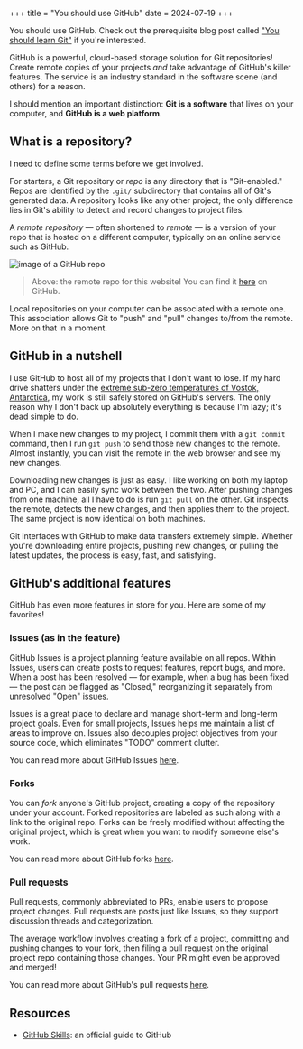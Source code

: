 +++
title = "You should use GitHub"
date = 2024-07-19
+++

You should use GitHub. Check out the prerequisite blog post called ["You should learn Git"](@/blog/you-should-learn-git.md) if you're interested.

GitHub is a powerful, cloud-based storage solution for Git repositories! Create remote copies of your projects _and_ take advantage of GitHub's killer features. The service is an industry standard in the software scene (and others) for a reason.

I should mention an important distinction: __Git is a software__ that lives on your computer, and __GitHub is a web platform__.

<!-- NOTE THIS IN THINGS I WISH I KNEW : a Git repository is any project that is "Git-enabled," identified with the `.git/` directory in the project root. -->

## What is a repository?

I need to define some terms before we get involved.

For starters, a Git repository or _repo_ is any directory that is "Git-enabled." Repos are identified by the `.git/` subdirectory that contains all of Git's generated data. A repository looks like any other project; the only difference lies in Git's ability to detect and record changes to project files.

A _remote repository_ — often shortened to _remote_ — is a version of your repo that is hosted on a different computer, typically on an online service such as GitHub.

<img src="/blog/github-repo.png" alt="image of a GitHub repo" />

> Above: the remote repo for this website! You can find it [here](https://github.com/massivebird/massivebird.github.io) on GitHub.

Local repositories on your computer can be associated with a remote one. This association allows Git to "push" and "pull" changes to/from the remote. More on that in a moment.

## GitHub in a nutshell

I use GitHub to host all of my projects that I don't want to lose. If my hard drive shatters under the [extreme sub-zero temperatures of Vostok, Antarctica](https://wmo.asu.edu/content/world-lowest-temperature), my work is still safely stored on GitHub's servers. The only reason why I don't back up absolutely everything is because I'm lazy; it's dead simple to do.

When I make new changes to my project, I commit them with a `git commit` command, then I run `git push` to send those new changes to the remote. Almost instantly, you can visit the remote in the web browser and see my new changes.

Downloading new changes is just as easy. I like working on both my laptop and PC, and I can easily sync work between the two. After pushing changes from one machine, all I have to do is run `git pull` on the other. Git inspects the remote, detects the new changes, and then applies them to the project. The same project is now identical on both machines.

Git interfaces with GitHub to make data transfers extremely simple. Whether you're downloading entire projects, pushing new changes, or pulling the latest updates, the process is easy, fast, and satisfying.

## GitHub's additional features

GitHub has even more features in store for you. Here are some of my favorites!

### Issues (as in the feature)

GitHub Issues is a project planning feature available on all repos. Within Issues, users can create posts to request features, report bugs, and more. When a post has been resolved — for example, when a bug has been fixed — the post can be flagged as "Closed," reorganizing it separately from unresolved "Open" issues.

Issues is a great place to declare and manage short-term and long-term project goals. Even for small projects, Issues helps me maintain a list of areas to improve on. Issues also decouples project objectives from your source code, which eliminates "TODO" comment clutter.

You can read more about GitHub Issues [here](https://github.com/features/issues).

### Forks

You can _fork_ anyone's GitHub project, creating a copy of the repository under your account. Forked repositories are labeled as such along with a link to the original repo. Forks can be freely modified without affecting the original project, which is great when you want to modify someone else's work.

You can read more about GitHub forks [here](https://docs.github.com/en/pull-requests/collaborating-with-pull-requests/working-with-forks/fork-a-repo).

### Pull requests

Pull requests, commonly abbreviated to PRs, enable users to propose project changes. Pull requests are posts just like Issues, so they support discussion threads and categorization.

The average workflow involves creating a fork of a project, committing and pushing changes to your fork, then filing a pull request on the original project repo containing those changes. Your PR might even be approved and merged!

You can read more about GitHub's pull requests [here](https://docs.github.com/en/pull-requests/collaborating-with-pull-requests/proposing-changes-to-your-work-with-pull-requests/about-pull-requests).

## Resources

+ [GitHub Skills](https://skills.github.com/): an official guide to GitHub
